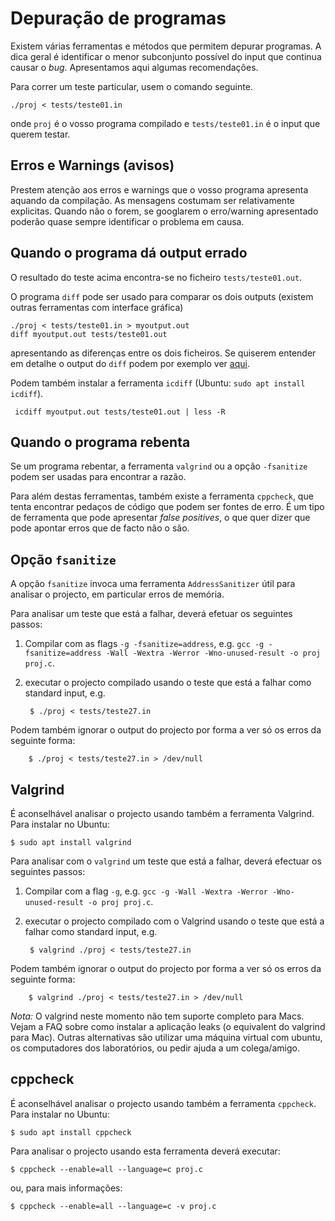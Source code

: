 # Depuração de programas

Existem várias ferramentas e métodos que permitem depurar programas.
A dica geral é identificar o menor subconjunto possível do input que continua causar o _bug_.
Apresentamos aqui algumas recomendações.

Para correr um teste particular, usem o comando seguinte.

    ./proj < tests/teste01.in

onde `proj` é o vosso programa compilado e `tests/teste01.in` é o input que querem testar.

## Erros e Warnings (avisos)

Prestem atenção aos erros e warnings que o vosso programa apresenta aquando da compilação. As mensagens costumam ser relativamente explicitas. Quando não o forem, se googlarem o erro/warning apresentado poderão quase sempre identificar o problema em causa.

## Quando o programa dá output errado

O resultado do teste acima encontra-se no ficheiro `tests/teste01.out`.

O programa `diff` pode ser usado para comparar os dois outputs (existem outras ferramentas com interface gráfica)

    ./proj < tests/teste01.in > myoutput.out
    diff myoutput.out tests/teste01.out

apresentando as diferenças entre os dois ficheiros. Se quiserem entender em detalhe o output do `diff` podem por exemplo ver [aqui](https://unix.stackexchange.com/questions/81998/understanding-of-diff-output).

Podem também instalar a ferramenta `icdiff` (Ubuntu: `sudo apt install icdiff`).

     icdiff myoutput.out tests/teste01.out | less -R

## Quando o programa rebenta

Se um programa rebentar, a ferramenta `valgrind` ou a opção `-fsanitize` podem ser usadas para encontrar a razão.

Para além destas ferramentas, também existe a ferramenta `cppcheck`, que tenta encontrar pedaços de código que podem ser fontes de erro. É um tipo de ferramenta que pode apresentar _false positives_, o que quer dizer que pode apontar erros que de facto não o são.

## Opção `fsanitize`

A opção `fsanitize` invoca uma ferramenta `AddressSanitizer` útil para analisar o projecto, em particular erros de memória.

Para analisar um teste que está a falhar, deverá efetuar os seguintes passos:

1. Compilar com as flags `-g -fsanitize=address`, e.g. `gcc -g -fsanitize=address -Wall -Wextra -Werror -Wno-unused-result -o proj proj.c`.
2. executar o projecto compilado usando o teste que está a falhar como standard input, e.g.

        $ ./proj < tests/teste27.in

Podem também ignorar o output do projecto por forma a ver só os erros da seguinte forma:

        $ ./proj < tests/teste27.in > /dev/null

## Valgrind

É aconselhável analisar o projecto usando também a ferramenta Valgrind. Para instalar no Ubuntu:

    $ sudo apt install valgrind

Para analisar com o `valgrind` um teste que está a falhar, deverá efectuar os seguintes passos:

1. Compilar com a flag `-g`, e.g. `gcc -g -Wall -Wextra -Werror -Wno-unused-result -o proj proj.c`.
2. executar o projecto compilado com o Valgrind usando o teste que está a falhar como standard input, e.g.

        $ valgrind ./proj < tests/teste27.in

Podem também ignorar o output do projecto por forma a ver só os erros da seguinte forma:

        $ valgrind ./proj < tests/teste27.in > /dev/null

*Nota:* O valgrind neste momento não tem suporte completo para Macs. Vejam a FAQ sobre como instalar a aplicação leaks (o equivalent do valgrind para Mac). Outras alternativas são utilizar uma máquina virtual com ubuntu, os computadores dos laboratórios, ou pedir ajuda a um colega/amigo.

## cppcheck

É aconselhável analisar o projecto usando também a ferramenta `cppcheck`. Para instalar no Ubuntu:

    $ sudo apt install cppcheck

Para analisar o projecto usando esta ferramenta deverá executar:

    $ cppcheck --enable=all --language=c proj.c

ou, para mais informações:

    $ cppcheck --enable=all --language=c -v proj.c

